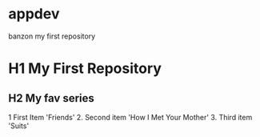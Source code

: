# appdev
banzon  my first repository 
# H1 My First Repository 
## H2 My fav series 
1 First Item 'Friends'
2. Second item 'How I Met Your Mother'
3. Third item 'Suits'
